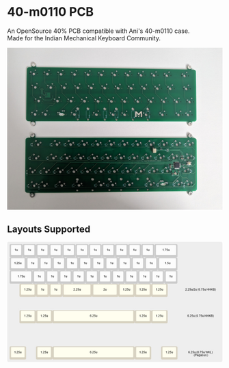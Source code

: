 # 40-m0110 PCB
 
An OpenSource 40% PCB compatible with Ani's 40-m0110 case.  
Made for the Indian Mechanical Keyboard Community. 

![pcb](pics/pcb.jpg)

## Layouts Supported  

![layouts supported](pics/kle.jpg)